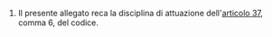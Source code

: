 1. Il presente allegato reca la disciplina di attuazione dell'[articolo 37](/articolo-37/1), comma 6, del codice.